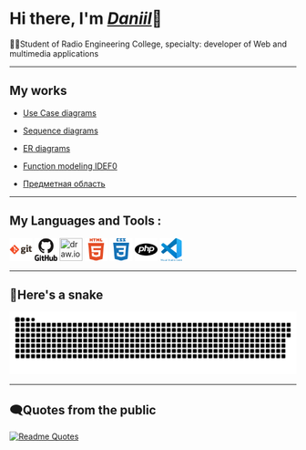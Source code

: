 
# Hi there, I'm _[Daniil](https://vk.com/semendaniel)_:wave:
:student:Student of Radio Engineering College, specialty: developer of Web and multimedia applications

---


## My works
- [Use Case diagrams](https://github.com/Semenov-D/UseCase-Diagram.git)

- [Sequence diagrams](https://github.com/Semenov-D/Sequence-Diagram.git)

- [ER diagrams](https://github.com/Semenov-D/ER_Diagrams.git)

- [Function modeling IDEF0](https://github.com/Semenov-D/IDEF0_Function-modeling.git)

- [Предметная область](https://github.com/Semenov-D/Software_Development_Company.git)


---


## My Languages and Tools :
<div>
<img src= "https://github.com/devicons/devicon/blob/master/icons/git/git-original-wordmark.svg" title="Git" **alt="Git" width="40" height="40"/>
<img src= "https://github.com/devicons/devicon/blob/master/icons/github/github-original-wordmark.svg" title="GitHub" **alt="GitHub" width="40" height="40"/>
<img src= "https://yt3.ggpht.com/ytc/AMLnZu-ItAScQV-9THj_C3tWFLfH2pYN5x3120QzZCar2A=s900-c-k-c0x00ffffff-no-rj" title="draw.io" **alt="draw.io" width="40" height="40"/>
<img src= "https://github.com/devicons/devicon/blob/master/icons/html5/html5-plain-wordmark.svg" title="HTML5" **alt="HTML5" width="40" height="40"/>
<img src= "https://github.com/devicons/devicon/blob/master/icons/css3/css3-plain-wordmark.svg" title="CSS" **alt="CSS" width="40" height="40"/>
<img src= "https://github.com/devicons/devicon/blob/master/icons/php/php-plain.svg" title="PHP" **alt="PHP" width="40" height="40"/>
<img src= "https://github.com/devicons/devicon/blob/master/icons/vscode/vscode-original-wordmark.svg" title="VSCode" width="40" height="40"/>
</div>


---


## :snake:Here's a snake
![Semenov-D snake sng](https://github.com/Semenov-D/Semenov-D/blob/output/github-contribution-grid-snake.svg)



---


## :left_speech_bubble:Quotes from the public
[![Readme Quotes](https://quotes-github-readme.vercel.app/api?type=horizontal&theme=dark)](https://github.com/piyushsuthar/github-readme-quotes)

